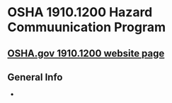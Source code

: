 # OSHA 1910.1200 Hazard Commuunication Program

## [OSHA.gov 1910.1200 website page]([https://www.example.com](https://www.osha.gov/laws-regs/regulations/standardnumber/1910/1910.1200))

## General Info

* 
